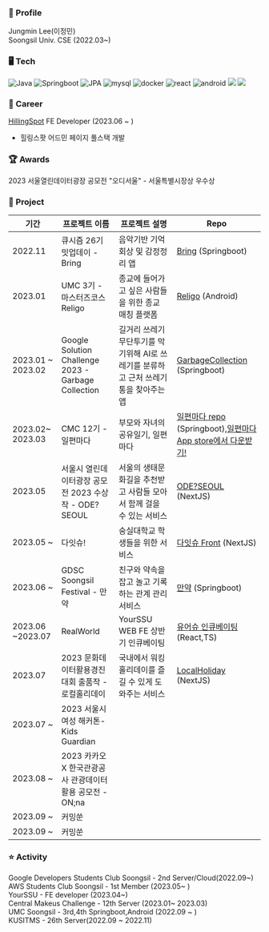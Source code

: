 
### 📌 Profile

Jungmin Lee(이정민)  
Soongsil Univ. CSE (2022.03~)  



### 🖥️ Tech
![Java](https://img.shields.io/badge/Java-3776AB?style=flat-square&logo=mysql&logoColor=white)
![Springboot](https://img.shields.io/badge/Springboot-6DB33F?style=flat-square&logo=springboot&logoColor=white)
![JPA](https://img.shields.io/badge/JPA-%23ED8B00?style=flat-square&logo=jpa&logoColor=white)
![mysql](https://img.shields.io/badge/Mysql-4479A1?style=flat-square&logo=mysql&logoColor=white)
![docker](https://img.shields.io/badge/Docker-2496ED?style=flat-square&logo=Docker&logoColor=white)
![react](https://img.shields.io/badge/React-61DAFB?style=flat-square&logo=React&logoColor=white)
![android](https://img.shields.io/badge/Android-3DDC84?style=flat-square&logo=Android&logoColor=white)
<img src="https://img.shields.io/badge/Next.js-000000?style=flat-square&logo=Next.js&logoColor=white"/>
<img src="https://img.shields.io/badge/Typescript-3178C6?style=flat-square&logo=Typescript&logoColor=white"/>  

### 💌 Career  
[HillingSpot](https://www.expertdb.ai/) FE Developer (2023.06 ~ )  
- 힐링스팟 어드민 페이지 풀스택 개발

### 🏆 Awards
2023 서울열린데이터광장 공모전 "오디서울" - 서울특별시장상 우수상

### 📝 Project
| 기간 | 프로젝트 이름 | 프로젝트 설명 | Repo |
|---|---|---|---|
| 2022.11 | 큐시즘 26기 밋업데이 - Bring | 음악기반 기억회상 및 감정정리 앱 | [Bring](https://github.com/KUSITMS-Github/26th_Meetup_T2_Bring_back) (Springboot) | 
|2023.01 |UMC 3기 - 마스터즈코스 Religo |종교에 들어가고 싶은 사람들을 위한 종교 매칭 플랫폼| [Religo](https://github.com/UMC3rdReligo/ReligoFront) (Android) |
|2023.01 ~ 2023.02 |Google Solution Challenge 2023 - Garbage Collection | 길거리 쓰레기 무단투기를 막기위해 AI로 쓰레기를 분류하고 근처 쓰레기통을 찾아주는 앱 |  [GarbageCollection](https://github.com/gdsc-ssu/garbage-collector-back) (Springboot)  |
|2023.02~ 2023.03 | CMC 12기 - 일편마다 | 부모와 자녀의 공유일기, 일편마다| [일편마다 repo](https://github.com/MonggeulOrg/MonggeulDocker) (Springboot),[일편마다 App store에서 다운받기!](https://apps.apple.com/app/%EB%B6%80%EB%AA%A8%EC%99%80-%EC%9E%90%EB%85%80-%EA%B0%84%EC%9D%98-%EA%B9%8A%EC%9D%80-%EB%8C%80%ED%99%94-%EC%9D%BC%ED%8E%B8%EB%A7%88%EB%8B%A4/id6446275837)|
|2023.05 | 서울시 열린데이터광장 공모전 2023 수상작 - ODE?SEOUL| 서울의 생태문화길을 추천받고 사람들 모아서 함께 걸을 수 있는 서비스 | [ODE?SEOUL](https://ode-seoul-frontend.vercel.app/)  (NextJS)  |
|2023.05 ~ | 다잇슈! | 숭실대학교 학생들을 위한 서비스 |[다잇슈 Front](https://github.com/DaITssu/daitssu-client) (NextJS)|
|2023.06 ~ | GDSC Soongsil Festival - 만약 | 친구와 약속을 잡고 놀고 기록하는 관계 관리 서비스 |[만약](https://github.com/manyaak/manyaak-back) (Springboot)|
|2023.06 ~2023.07 | RealWorld | YourSSU WEB FE 상반기 인큐베이팅 | [유어슈 인큐베이팅](https://github.com/JjungminLee/YourSSU-RealWorld-SK.git)(React,TS)|
|2023.07  | 2023 문화데이터활용경진대회 출품작 - 로컬홀리데이 |국내에서 워킹 홀리데이를 즐길 수 있게 도와주는 서비스  | [LocalHoliday](https://local-holiday.vercel.app/) (NextJS)|
|2023.07 ~| 2023 서울시 여성 해커톤- Kids Guardian |  | |
|2023.08 ~| 2023 카카오 X 한국관광공사 관광데이터 활용 공모전 - ON;na| | |
|2023.09 ~| 커밍쑨 | | |
|2023.09 ~| 커밍쑨 | | |

### ⭐ Activity

Google Developers Students Club Soongsil - 2nd Server/Cloud(2022.09~)  
AWS Students Club Soongsil - 1st Member (2023.05~ )  
YourSSU - FE developer (2023.04~)     
Central Makeus Challenge - 12th Server (2023.01~ 2023.03)   
UMC Soongsil - 3rd,4th Springboot,Android (2022.09 ~ )    
KUSITMS - 26th Server(2022.09 ~ 2022.11)


